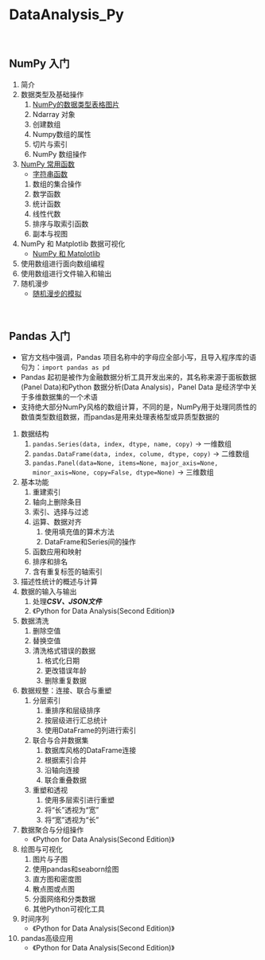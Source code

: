 # DataAnalysis_Py

<br>

## NumPy 入门
1. 简介
2. 数据类型及基础操作
    1. [NumPy的数据类型表格图片](http://124.220.164.99:8090/archives/python拓展之numpy#2.1-ndarray-数据类型)
    2. Ndarray 对象
    3. 创建数组
    4. Numpy数组的属性
    5. 切片与索引
    6. NumPy 数组操作
3. [NumPy 常用函数](http://124.220.164.99:8090/archives/python拓展之numpy#三、numpy的函数与常用功能)
    - [字符串函数](http://124.220.164.99:8090/archives/python拓展之numpy#3.1-numpy-字符串函数)
    1. 数组的集合操作
    2. 数学函数
    3. 统计函数
    4. 线性代数
    5. 排序与取索引函数
    6. 副本与视图
4. NumPy 和 Matplotlib 数据可视化
    - [NumPy 和 Matplotlib](http://124.220.164.99:8090/archives/python拓展之numpy#四、numpy-matplotlib)
5. 使用数组进行面向数组编程
6. 使用数组进行文件输入和输出
7. 随机漫步
    - [随机漫步的模拟](https://en.wikipedia.org/wiki/Random_walk)


<br>

## Pandas 入门

- 官方文档中强调，Pandas 项目名称中的字母应全部小写，且导入程序库的语句为：`import pandas as pd`
- Pandas 起初是被作为金融数据分析工具开发出来的，其名称来源于面板数据(Panel Data)和Python 数据分析(Data Analysis)，Panel Data 是经济学中关于多维数据集的一个术语
- 支持绝大部分NumPy风格的数组计算，不同的是，NumPy用于处理同质性的数值类型数组数据，而pandas是用来处理表格型或异质型数据的

1. 数据结构     
    1. `pandas.Series(data, index, dtype, name, copy)`          -> 一维数组
    2. `pandas.DataFrame(data, index, colume, dtype, copy)`     -> 二维数组
    3. `pandas.Panel(data=None, items=None, major_axis=None, minor_axis=None, copy=False, dtype=None)`  -> 三维数组
2. 基本功能
    1. 重建索引
    2. 轴向上删除条目
    3. 索引、选择与过滤
    4. 运算、数据对齐
        1. 使用填充值的算术方法
        2. DataFrame和Series间的操作
    5. 函数应用和映射
    6. 排序和排名
    7. 含有重复标签的轴索引
3. 描述性统计的概述与计算
4. 数据的输入与输出
    1. 处理***CSV、JSON文件***
    2. 《Python for Data Analysis(Second Edition)》
5. 数据清洗
    1. 删除空值
    2. 替换空值
    3. 清洗格式错误的数据
        1. 格式化日期
        2. 更改错误年龄
        3. 删除重复数据
6. 数据规整：连接、联合与重塑
    1. 分层索引
        1. 重排序和层级排序
        2. 按层级进行汇总统计
        3. 使用DataFrame的列进行索引
    2. 联合与合并数据集
        1. 数据库风格的DataFrame连接
        2. 根据索引合并
        3. 沿轴向连接
        4. 联合重叠数据
    3. 重塑和透视
        1. 使用多层索引进行重塑
        2. 将“长”透视为“宽”
        3. 将“宽”透视为“长” 
7. 数据聚合与分组操作
    - 《Python for Data Analysis(Second Edition)》
8. 绘图与可视化
    1. 图片与子图
    2. 使用pandas和seaborn绘图
    3. 直方图和密度图
    4. 散点图或点图
    5. 分面网络和分类数据
    6. 其他Python可视化工具
9. 时间序列
    - 《Python for Data Analysis(Second Edition)》
10. pandas高级应用
    - 《Python for Data Analysis(Second Edition)》

